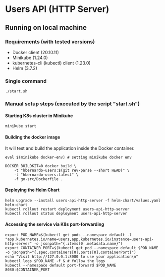 # Users API (HTTP Server)

## Running on local machine

### Requirements (with tested versions)
- Docker client (20.10.11)
- Minikube (1.24.0)
- kubernetes-cli (kubectl) client (1.23.0)
- Helm (3.7.2)

### Single command

```console
./start.sh
```

### Manual setup steps (executed by the script "start.sh")

#### Starting K8s cluster in Minikube

```console
minikube start
```

#### Building the docker image

It will test and build the application inside the Docker container.

```console
eval $(minikube docker-env) # setting minikube docker env

DOCKER_BUILDKIT=0 docker build \
    -t "hbernardo-users:$(git rev-parse --short HEAD)" \
    -t "hbernardo-users:latest" \
    -f go-src/Dockerfile .
```

#### Deploying the Helm Chart

```console
helm upgrade --install users-api-http-server -f helm-chart/values.yaml helm-chart
kubectl rollout restart deployment users-api-http-server
kubectl rollout status deployment users-api-http-server
```

#### Accessing the service via K8s port-forwarding

```console
export POD_NAME=$(kubectl get pods --namespace default -l "app.kubernetes.io/name=users,app.kubernetes.io/instance=users-api-http-server" -o jsonpath="{.items[0].metadata.name}")
export CONTAINER_PORT=$(kubectl get pod --namespace default $POD_NAME -o jsonpath="{.spec.containers[0].ports[0].containerPort}")
echo "Visit http://127.0.0.1:8080 to use your application\n"
kubectl logs $POD_NAME -f & # follow the logs
kubectl --namespace default port-forward $POD_NAME 8080:$CONTAINER_PORT
```

